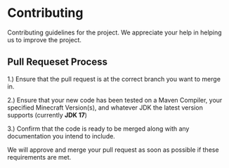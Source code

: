 # Contributing
Contributing guidelines for the project. We appreciate your help in helping us to improve the project.

## Pull Requeset Process
1.) Ensure that the pull request is at the correct branch you want to merge in.

2.) Ensure that your new code has been tested on a Maven Compiler, your specified Minecraft Version(s), and whatever JDK the latest version supports (currently **JDK 17**)

3.) Confirm that the code is ready to be merged along with any documentation you intend to include.

We will approve and merge your pull request as soon as possible if these requirements are met.
